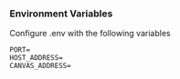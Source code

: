 ### Environment Variables

Configure .env with the following variables

```
PORT=
HOST_ADDRESS=
CANVAS_ADDRESS=
```
